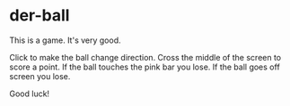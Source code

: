 # der-ball
This is a game. It's very good.

Click to make the ball change direction. Cross the middle of the screen to score a point. If the ball touches the pink bar you lose. If the ball goes off screen you lose.

Good luck!
